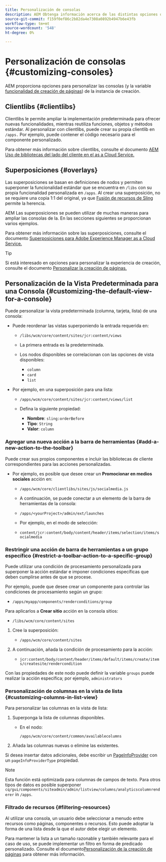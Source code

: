 ```yaml
---
title: Personalización de consolas
description: AEM Obtenga información acerca de las distintas opciones que proporciona para personalizar las consolas de la instancia de creación.
source-git-commit: f159f0ef86c2b82da4e7308a0892b4947b6e43fb
workflow-type: tm+mt
source-wordcount: '548'
ht-degree: 0%

---
```



# Personalización de consolas {#customizing-consoles}

AEM proporciona opciones para personalizar las consolas (y la variable [funcionalidad de creación de páginas](/help/implementing/developing/extending/page-authoring.md)) de la instancia de creación.

## Clientlibs {#clientlibs}

Clientlibs le permite ampliar la implementación predeterminada para ofrecer nuevas funcionalidades, mientras reutiliza funciones, objetos y métodos estándar. Al personalizar con clientlibs, puede crear su propia clientlib en `/apps.` Por ejemplo, puede contener el código necesario para el componente personalizado.

Para obtener más información sobre clientlibs, consulte el documento [AEM Uso de bibliotecas del lado del cliente en el as a Cloud Service.](/help/implementing/developing/introduction/clientlibs.md)

## Superposiciones {#overlays}

Las superposiciones se basan en definiciones de nodos y permiten superponer la funcionalidad estándar que se encuentra en `/libs` con su propia funcionalidad personalizada en `/apps`. Al crear una superposición, no se requiere una copia 1:1 del original, ya que [Fusión de recursos de Sling](/help/implementing/developing/introduction/sling-resource-merger.md) permite la herencia.

AEM Las superposiciones se pueden utilizar de muchas maneras para ampliar las consolas de la. En las secciones siguientes se proporcionan varios ejemplos.

Para obtener más información sobre las superposiciones, consulte el documento [Superposiciones para Adobe Experience Manager as a Cloud Service.](/help/implementing/developing/introduction/overlays.md)

>[!TIP]
>
>Si está interesado en opciones para personalizar la experiencia de creación, consulte el documento [Personalizar la creación de páginas.](/help/implementing/developing/extending/page-authoring.md)

## Personalización de la Vista Predeterminada para una Consola {#customizing-the-default-view-for-a-console}

Puede personalizar la vista predeterminada (columna, tarjeta, lista) de una consola:

* Puede reordenar las vistas superponiendo la entrada requerida en:

   * `/libs/wcm/core/content/sites/jcr:content/views`

   * La primera entrada es la predeterminada.

   * Los nodos disponibles se correlacionan con las opciones de vista disponibles:

      * `column`
      * `card`
      * `list`

* Por ejemplo, en una superposición para una lista:

   * `/apps/wcm/core/content/sites/jcr:content/views/list`

   * Defina la siguiente propiedad:

      * **Nombre**: `sling:orderBefore`
      * **Tipo**: `String`
      * **Valor**: `column`

### Agregar una nueva acción a la barra de herramientas {#add-a-new-action-to-the-toolbar}

Puede crear sus propios componentes e incluir las bibliotecas de cliente correspondientes para las acciones personalizadas.

* Por ejemplo, es posible que desee crear un **Promocionar en medios sociales** acción en:

   * `/apps/wcm/core/clientlibs/sites/js/socialmedia.js`

   * A continuación, se puede conectar a un elemento de la barra de herramientas de la consola:

   * `/apps/<yourProject>/admin/ext/launches`

   * Por ejemplo, en el modo de selección:

   * `content/jcr:content/body/content/header/items/selection/items/socialmedia`

### Restringir una acción de barra de herramientas a un grupo específico {#restrict-a-toolbar-action-to-a-specific-group}

Puede utilizar una condición de procesamiento personalizada para superponer la acción estándar e imponer condiciones específicas que deben cumplirse antes de que se procese.

Por ejemplo, puede que desee crear un componente para controlar las condiciones de procesamiento según un grupo:

* `/apps/myapp/components/renderconditions/group`

Para aplicarlos a **Crear sitio** acción en la consola sitios:

* `/libs/wcm/core/content/sites`

1. Cree la superposición:

   * `/apps/wcm/core/content/sites`

1. A continuación, añada la condición de procesamiento para la acción:

   * `jcr:content/body/content/header/items/default/items/create/items/createsite/rendercondition`

Con las propiedades de este nodo puede definir la variable `groups` puede realizar la acción específica; por ejemplo, `administrators`

### Personalización de columnas en la vista de lista {#customizing-columns-in-list-view}

Para personalizar las columnas en la vista de lista:

1. Superponga la lista de columnas disponibles.

   * En el nodo:

     `/apps/wcm/core/content/common/availablecolumns`

1. Añada las columnas nuevas o elimine las existentes.

Si desea insertar datos adicionales, debe escribir un [PageInfoProvider](https://developer.adobe.com/experience-manager/reference-materials/cloud-service/javadoc/com/day/cq/wcm/api/PageInfoProvider.html) con un `pageInfoProviderType` propiedad.

>[!NOTE]
>
>Esta función está optimizada para columnas de campos de texto. Para otros tipos de datos es posible superponer `cq/gui/components/siteadmin/admin/listview/columns/analyticscolumnrenderer` in `/apps`.

### Filtrado de recursos {#filtering-resources}

Al utilizar una consola, un usuario debe seleccionar a menudo entre recursos como páginas, componentes o recursos. Esto puede adoptar la forma de una lista desde la que el autor debe elegir un elemento.

Para mantener la lista a un tamaño razonable y también relevante para el caso de uso, se puede implementar un filtro en forma de predicado personalizado. Consulte el documento[Personalización de la creación de páginas](/help/implementing/developing/extending/page-authoring.md#filtering-resources) para obtener más información.
